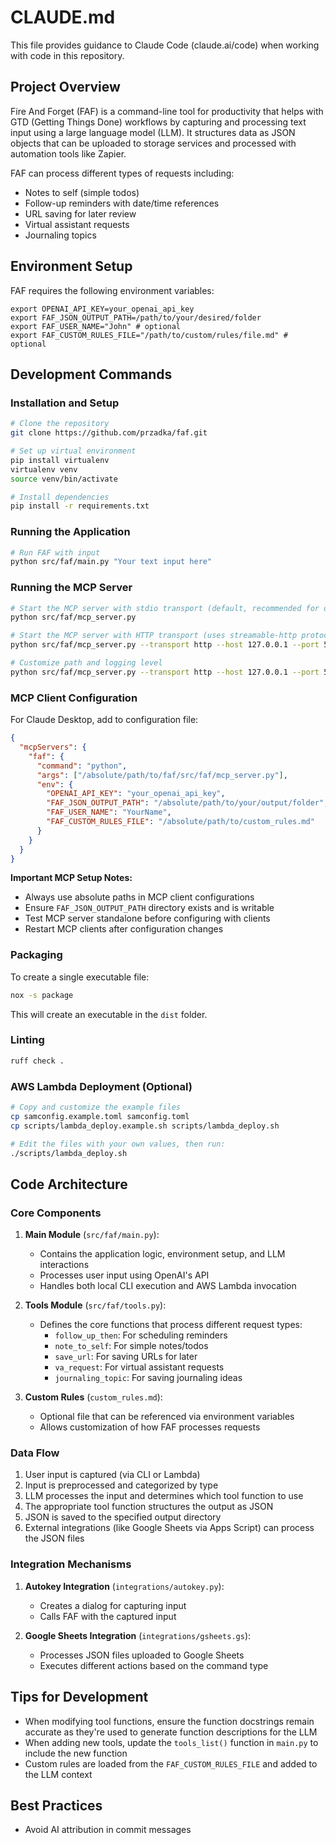 # CLAUDE.md

This file provides guidance to Claude Code (claude.ai/code) when working with code in this repository.

## Project Overview

Fire And Forget (FAF) is a command-line tool for productivity that helps with GTD (Getting Things Done) workflows by capturing and processing text input using a large language model (LLM). It structures data as JSON objects that can be uploaded to storage services and processed with automation tools like Zapier.

FAF can process different types of requests including:
- Notes to self (simple todos)
- Follow-up reminders with date/time references
- URL saving for later review
- Virtual assistant requests
- Journaling topics

## Environment Setup

FAF requires the following environment variables:
```
export OPENAI_API_KEY=your_openai_api_key
export FAF_JSON_OUTPUT_PATH=/path/to/your/desired/folder
export FAF_USER_NAME="John" # optional
export FAF_CUSTOM_RULES_FILE="/path/to/custom/rules/file.md" # optional
```

## Development Commands

### Installation and Setup

```bash
# Clone the repository
git clone https://github.com/przadka/faf.git

# Set up virtual environment
pip install virtualenv
virtualenv venv
source venv/bin/activate

# Install dependencies
pip install -r requirements.txt
```

### Running the Application

```bash
# Run FAF with input
python src/faf/main.py "Your text input here"
```

### Running the MCP Server

```bash
# Start the MCP server with stdio transport (default, recommended for desktop clients)
python src/faf/mcp_server.py

# Start the MCP server with HTTP transport (uses streamable-http protocol)
python src/faf/mcp_server.py --transport http --host 127.0.0.1 --port 5000

# Customize path and logging level
python src/faf/mcp_server.py --transport http --host 127.0.0.1 --port 5000 --path /faf --log-level debug
```

### MCP Client Configuration

For Claude Desktop, add to configuration file:
```json
{
  "mcpServers": {
    "faf": {
      "command": "python",
      "args": ["/absolute/path/to/faf/src/faf/mcp_server.py"],
      "env": {
        "OPENAI_API_KEY": "your_openai_api_key",
        "FAF_JSON_OUTPUT_PATH": "/absolute/path/to/your/output/folder",
        "FAF_USER_NAME": "YourName",
        "FAF_CUSTOM_RULES_FILE": "/absolute/path/to/custom_rules.md"
      }
    }
  }
}
```

**Important MCP Setup Notes:**
- Always use absolute paths in MCP client configurations
- Ensure `FAF_JSON_OUTPUT_PATH` directory exists and is writable
- Test MCP server standalone before configuring with clients
- Restart MCP clients after configuration changes

### Packaging

To create a single executable file:
```bash
nox -s package
```
This will create an executable in the `dist` folder.

### Linting

```bash
ruff check .
```

### AWS Lambda Deployment (Optional)

```bash
# Copy and customize the example files
cp samconfig.example.toml samconfig.toml
cp scripts/lambda_deploy.example.sh scripts/lambda_deploy.sh

# Edit the files with your own values, then run:
./scripts/lambda_deploy.sh
```

## Code Architecture

### Core Components

1. **Main Module** (`src/faf/main.py`):
   - Contains the application logic, environment setup, and LLM interactions
   - Processes user input using OpenAI's API
   - Handles both local CLI execution and AWS Lambda invocation

2. **Tools Module** (`src/faf/tools.py`):
   - Defines the core functions that process different request types:
     - `follow_up_then`: For scheduling reminders
     - `note_to_self`: For simple notes/todos
     - `save_url`: For saving URLs for later
     - `va_request`: For virtual assistant requests
     - `journaling_topic`: For saving journaling ideas

3. **Custom Rules** (`custom_rules.md`):
   - Optional file that can be referenced via environment variables
   - Allows customization of how FAF processes requests

### Data Flow

1. User input is captured (via CLI or Lambda)
2. Input is preprocessed and categorized by type
3. LLM processes the input and determines which tool function to use
4. The appropriate tool function structures the output as JSON
5. JSON is saved to the specified output directory
6. External integrations (like Google Sheets via Apps Script) can process the JSON files

### Integration Mechanisms

1. **Autokey Integration** (`integrations/autokey.py`):
   - Creates a dialog for capturing input
   - Calls FAF with the captured input

2. **Google Sheets Integration** (`integrations/gsheets.gs`):
   - Processes JSON files uploaded to Google Sheets
   - Executes different actions based on the command type

## Tips for Development

- When modifying tool functions, ensure the function docstrings remain accurate as they're used to generate function descriptions for the LLM
- When adding new tools, update the `tools_list()` function in `main.py` to include the new function
- Custom rules are loaded from the `FAF_CUSTOM_RULES_FILE` and added to the LLM context

## Best Practices

- Avoid AI attribution in commit messages